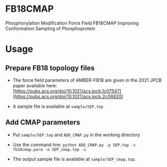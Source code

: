 # FB18CMAP
Phosphorylation Modification Force Field FB18CMAP Improving Conformation Sampling of Phosphoprotein

# Usage

## Prepare FB18 topology files

* The force field parameters of AMBER-FB18 are given in the 2021 JPCB paper available here: [https://pubs.acs.org/doi/10.1021/acs.jpcb.1c07547](https://pubs.acs.org/doi/10.1021/acs.jpcb.2c06820)

* A sample file is available at `sample/SEP.top`

## Add CMAP parameters

* Put `sample/SEP.top` and `ADD_CMAP.py` in the working directory

* Use the command line: `python ADD_CMAP.py -p SEP.top -c fb18cmap.para -o SEP_cmap.top -s`

* The output sample file is available at `sample/SEP_cmap.top`.
